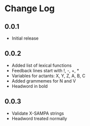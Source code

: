 # Change Log

## 0.0.1

- Initial release


## 0.0.2

- Added list of lexical functions
- Feedback lines start with !, -, +, *
- Variables for actants: X, Y, Z, A, B, C
- Added grammemes for N and V
- Headword in bold


## 0.0.3

 - Validate X-SAMPA strings
 - Headword treated normally
